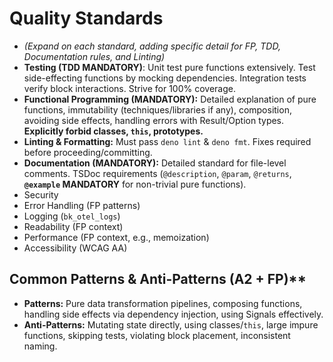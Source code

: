# Quality Standards

- _(Expand on each standard, adding specific detail for FP, TDD, Documentation
  rules, and Linting)_
- **Testing (TDD MANDATORY)**: Unit test pure functions extensively. Test
  side-effecting functions by mocking dependencies. Integration tests verify
  block interactions. Strive for 100% coverage.
- **Functional Programming (MANDATORY):** Detailed explanation of pure
  functions, immutability (techniques/libraries if any), composition, avoiding
  side effects, handling errors with Result/Option types. **Explicitly forbid
  classes, `this`, prototypes.**
- **Linting & Formatting:** Must pass `deno lint` & `deno fmt`. Fixes required
  before proceeding/committing.
- **Documentation (MANDATORY):** Detailed standard for file-level comments.
  TSDoc requirements (`@description`, `@param`, `@returns`, **`@example`
  MANDATORY** for non-trivial pure functions).
- Security
- Error Handling (FP patterns)
- Logging (`bk_otel_logs`)
- Readability (FP context)
- Performance (FP context, e.g., memoization)
- Accessibility (WCAG AA)

## Common Patterns & Anti-Patterns (A2 + FP)**

- **Patterns:** Pure data transformation pipelines, composing functions,
  handling side effects via dependency injection, using Signals effectively.
- **Anti-Patterns:** Mutating state directly, using classes/`this`, large impure
  functions, skipping tests, violating block placement, inconsistent naming.
